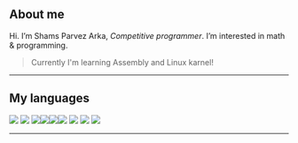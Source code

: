 ## About me
Hi. I’m Shams Parvez Arka, *Competitive programmer*. I’m interested in math & programming.
> Currently I'm learning Assembly and Linux karnel!

<hr>

## My languages
<img src="https://img.icons8.com/color/50/000000/c-programming.png"/> <img src="https://img.icons8.com/color/50/000000/c-plus-plus-logo.png"/> <img src="https://img.icons8.com/color/50/000000/python--v1.png"/><img src="https://img.icons8.com/color/48/null/javascript--v1.png"/><img src="https://img.icons8.com/color/57/000000/java-coffee-cup-logo.png"/><img src="https://img.icons8.com/plasticine/57/000000/bash.png"/> <img src="https://img.icons8.com/color/50/000000/html-5--v1.png"> <img src="https://img.icons8.com/color/50/000000/css3.png">
<img src="https://img.icons8.com/external-tal-revivo-color-tal-revivo/48/null/external-lua-is-a-lightweight-multi-paradigm-programming-language-logo-color-tal-revivo.png"/>
<hr>

<!---
ShamsParvezArka/ShamsParvezArka is a ✨ special ✨ repository because its `README.md` (this file) appears on your GitHub profile.
You can click the Preview link to take a look at your changes.
--->
